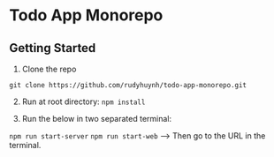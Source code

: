 # Todo App Monorepo

## Getting Started

1. Clone the repo

```
git clone https://github.com/rudyhuynh/todo-app-monorepo.git
```

2. Run at root directory: `npm install`

3. Run the below in two separated terminal:

`npm run start-server`
`npm run start-web` --> Then go to the URL in the terminal.
